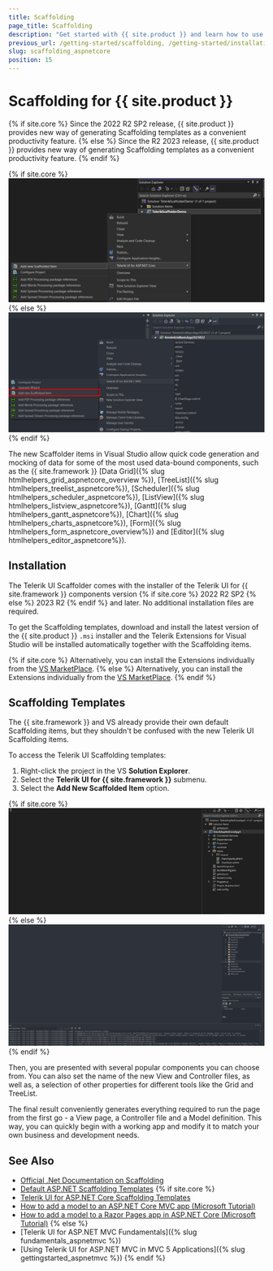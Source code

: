 ```yaml
---
title: Scaffolding
page_title: Scaffolding
description: "Get started with {{ site.product }} and learn how to use the Telerik UI Scaffolder extensions."
previous_url: /getting-started/scaffolding, /getting-started/installation/scaffolding, /installation/scaffolding, /scaffolding, /vs-integration-mvc/scaffolding, /html-helpers/data-management/grid/scaffolding, /html-helpers/charts/scaffolding, /html-helpers/scheduling/scheduler/scaffolding, /html-helpers/navigation/treeview/scaffolding
slug: scaffolding_aspnetcore
position: 15
---
```


# Scaffolding for {{ site.product }}

{% if site.core %}
Since the 2022 R2 SP2 release, {{ site.product }} provides new way of generating Scaffolding templates as a convenient productivity feature. 
{% else %}
Since the R2 2023 release, {{ site.product }} provides new way of generating Scaffolding templates as a convenient productivity feature. 
{% endif %}


{% if site.core %}
![{{ site.product_short }} Adding a new scaffolded item with the Telerik UI Scaffolder for Core](../images/scaffolding/core-scaffolder-add-new-item.png)
{% else %}
![{{ site.product_short }} Adding a new scaffolded item with the Telerik UI Scaffolder for MVC](../images/scaffolding/mvc-scaffolder-add-new-item.png)
{% endif %}

The new Scaffolder items in Visual Studio allow quick code generation and mocking of data for some of the most used data-bound components, such as the {{ site.framework }} [Data Grid]({% slug htmlhelpers_grid_aspnetcore_overview %}), [TreeList]({% slug htmlhelpers_treelist_aspnetcore%}), [Scheduler]({% slug htmlhelpers_scheduler_aspnetcore%}), [ListView]({% slug htmlhelpers_listview_aspnetcore%}), [Gantt]({% slug htmlhelpers_gantt_aspnetcore%}), [Chart]({% slug htmlhelpers_charts_aspnetcore%}), [Form]({% slug htmlhelpers_form_aspnetcore_overview%}) and [Editor]({% slug htmlhelpers_editor_aspnetcore%}).

## Installation

The Telerik UI Scaffolder comes with the installer of the Telerik UI for {{ site.framework }} components version {% if site.core %} 2022 R2 SP2 {% else %} 2023 R2 {% endif %} and later. No additional installation files are required.

To get the Scaffolding templates, download and install the latest version of the {{ site.product }} `.msi` installer and the Telerik Extensions for Visual Studio will be installed automatically together with the Scaffolding items.

{% if site.core %}
Alternatively, you can install the Extensions individually from the [VS MarketPlace](https://marketplace.visualstudio.com/items?itemName=TelerikInc.ProgressTelerikASPNETCoreVSExtensions).
{% else %}
Alternatively, you can install the Extensions individually from the [VS MarketPlace](https://marketplace.visualstudio.com/items?itemName=TelerikInc.ProgressTelerikASPNETMVCVSExtensions).
{% endif %}

## Scaffolding Templates

The {{ site.framework }} and VS already provide their own default Scaffolding items, but they shouldn't be confused with the new Telerik UI Scaffolding items.

To access the Telerik UI Scaffolding templates:

1. Right-click the project in the VS **Solution Explorer**.
1. Select the **Telerik UI for {{ site.framework }}** submenu.
1. Select the **Add New Scaffolded Item** option.

{% if site.core %}
![{{ site.product_short }} Using the Telerik UI Scaffolder for Core](../images/scaffolding/core-scaffolder.gif)
{% else %}
![{{ site.product_short }} Using the Telerik UI Scaffolder for MVC](../images/scaffolding/mvc-scaffolder.gif)
{% endif %}


Then, you are presented with several popular components you can choose from. You can also set the name of the new View and Controller files, as well as, a selection of other properties for different tools like the Grid and TreeList.

The final result conveniently generates everything required to run the page from the first go - a View page, a Controller file and a Model definition. This way, you can quickly begin with a working app and modify it to match your own business and development needs.

## See Also

* [Official .Net Documentation on Scaffolding](https://github.com/aspnet/Scaffolding)
* [Default ASP.NET Scaffolding Templates](https://github.com/aspnet/Scaffolding/tree/main/src/Scaffolding/VS.Web.CG.Mvc/Templates)
{% if site.core %}
* [Telerik UI for ASP.NET Core Scaffolding Templates](https://github.com/telerik/scaffold-templates-core)
* [How to add a model to an ASP.NET Core MVC app (Microsoft Tutorial)](https://docs.microsoft.com/en-us/aspnet/core/tutorials/first-mvc-app/adding-model?view=aspnetcore-2.1)
* [How to add a model to a Razor Pages app in ASP.NET Core (Microsoft Tutorial)](https://docs.microsoft.com/en-us/aspnet/core/tutorials/razor-pages/model?view=aspnetcore-2.1)
{% else %}
* [Telerik UI for ASP.NET MVC Fundamentals]({% slug fundamentals_aspnetmvc %})
* [Using Telerik UI for ASP.NET MVC in MVC 5 Applications]({% slug gettingstarted_aspnetmvc %})
{% endif %}
